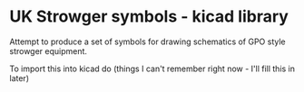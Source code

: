 # UK Strowger symbols - kicad library

Attempt to produce a set of symbols for drawing schematics of GPO style strowger equipment.

To import this into kicad do (things I can't remember right now - I'll fill this in later)
